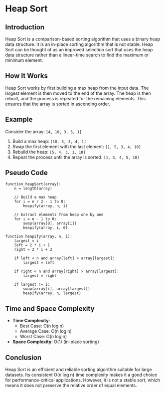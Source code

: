 # Heap Sort

## Introduction
Heap Sort is a comparison-based sorting algorithm that uses a binary heap data structure. It is an in-place sorting algorithm that is not stable. Heap Sort can be thought of as an improved selection sort that uses the heap data structure rather than a linear-time search to find the maximum or minimum element.

## How It Works
Heap Sort works by first building a max heap from the input data. The largest element is then moved to the end of the array. The heap is then rebuilt, and the process is repeated for the remaining elements. This ensures that the array is sorted in ascending order.

## Example
Consider the array: `[4, 10, 3, 5, 1]`

1. Build a max heap: `[10, 5, 3, 4, 1]`
2. Swap the first element with the last element: `[1, 5, 3, 4, 10]`
3. Rebuild the heap: `[5, 4, 3, 1, 10]`
4. Repeat the process until the array is sorted: `[1, 3, 4, 5, 10]`

## Pseudo Code
```
function heapSort(array):
    n = length(array)
    
    // Build a max heap
    for i = n / 2 - 1 to 0:
        heapify(array, n, i)
    
    // Extract elements from heap one by one
    for i = n - 1 to 0:
        swap(array[0], array[i])
        heapify(array, i, 0)

function heapify(array, n, i):
    largest = i
    left = 2 * i + 1
    right = 2 * i + 2
    
    if left < n and array[left] > array[largest]:
        largest = left
    
    if right < n and array[right] > array[largest]:
        largest = right
    
    if largest != i:
        swap(array[i], array[largest])
        heapify(array, n, largest)
```

## Time and Space Complexity
- **Time Complexity**: 
  - Best Case: O(n log n)
  - Average Case: O(n log n)
  - Worst Case: O(n log n)
- **Space Complexity**: O(1) (in-place sorting)

## Conclusion
Heap Sort is an efficient and reliable sorting algorithm suitable for large datasets. Its consistent O(n log n) time complexity makes it a good choice for performance-critical applications. However, it is not a stable sort, which means it does not preserve the relative order of equal elements.